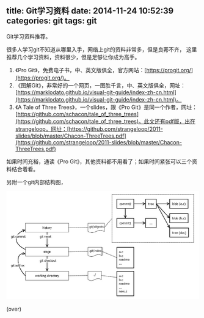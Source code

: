 ﻿title: Git学习资料
date: 2014-11-24 10:52:39
categories: git
tags: git
---

Git学习资料推荐。

<!--more-->

很多人学习git不知道从哪里入手，网络上git的资料非常多，但是良莠不齐，
这里推荐几个学习资料，资料很少，但是足够让你成为高手。

1. 《Pro Git》，免费电子书，中、英文版俱全，官方网站：[https://progit.org/](https://progit.org/)。
2. 《图解Git》，非常好的一个网页，一图胜千言，中、英文版俱全，网址：[https://marklodato.github.io/visual-git-guide/index-zh-cn.html](https://marklodato.github.io/visual-git-guide/index-zh-cn.html)。
3. 《A Tale of Three Trees》，一个slides，跟《Pro Git》是同一个作者，网址：[https://github.com/schacon/tale_of_three_trees](https://github.com/schacon/tale_of_three_trees)。此文还有pdf版，出在strangeloop，网址：[https://github.com/strangeloop/2011-slides/blob/master/Chacon-ThreeTrees.pdf](https://github.com/strangeloop/2011-slides/blob/master/Chacon-ThreeTrees.pdf)

如果时间充裕，通读《Pro Git》，其他资料都不用看了；如果时间紧张可以三个资料结合着看。

另附一个git内部结构图，

![git internal](/res/img/git.jpg)

(over)